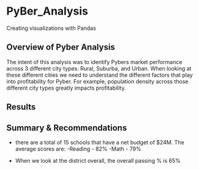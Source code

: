 # PyBer_Analysis
Creating visualizations with Pandas

## Overview of Pyber Analysis
The intent of this analysis was to identify Pybers market performance across 3 different city types: Rural, Suburba, and Urban. When looking at these different cities we need to understand the different factors that play into profitability for Pyber. For example, population density across those different city types greatly impacts profitability.


## Results

## Summary & Recommendations
- there are a total of 15 schools that have a net budget of $24M. The average scores are:
-Reading - 82%
-Math - 79%

- When we look at the district overall, the overall passing % is 65%
